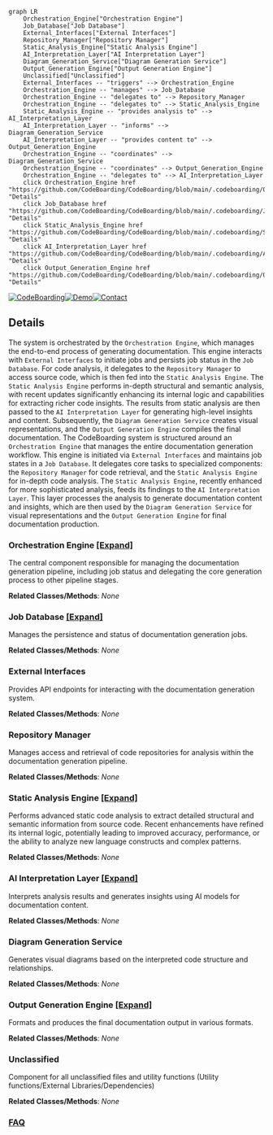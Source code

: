 ```mermaid
graph LR
    Orchestration_Engine["Orchestration Engine"]
    Job_Database["Job Database"]
    External_Interfaces["External Interfaces"]
    Repository_Manager["Repository Manager"]
    Static_Analysis_Engine["Static Analysis Engine"]
    AI_Interpretation_Layer["AI Interpretation Layer"]
    Diagram_Generation_Service["Diagram Generation Service"]
    Output_Generation_Engine["Output Generation Engine"]
    Unclassified["Unclassified"]
    External_Interfaces -- "triggers" --> Orchestration_Engine
    Orchestration_Engine -- "manages" --> Job_Database
    Orchestration_Engine -- "delegates to" --> Repository_Manager
    Orchestration_Engine -- "delegates to" --> Static_Analysis_Engine
    Static_Analysis_Engine -- "provides analysis to" --> AI_Interpretation_Layer
    AI_Interpretation_Layer -- "informs" --> Diagram_Generation_Service
    AI_Interpretation_Layer -- "provides content to" --> Output_Generation_Engine
    Orchestration_Engine -- "coordinates" --> Diagram_Generation_Service
    Orchestration_Engine -- "coordinates" --> Output_Generation_Engine
    Orchestration_Engine -- "delegates to" --> AI_Interpretation_Layer
    click Orchestration_Engine href "https://github.com/CodeBoarding/CodeBoarding/blob/main/.codeboarding/Orchestration_Engine.md" "Details"
    click Job_Database href "https://github.com/CodeBoarding/CodeBoarding/blob/main/.codeboarding/Job_Database.md" "Details"
    click Static_Analysis_Engine href "https://github.com/CodeBoarding/CodeBoarding/blob/main/.codeboarding/Static_Analysis_Engine.md" "Details"
    click AI_Interpretation_Layer href "https://github.com/CodeBoarding/CodeBoarding/blob/main/.codeboarding/AI_Interpretation_Layer.md" "Details"
    click Output_Generation_Engine href "https://github.com/CodeBoarding/CodeBoarding/blob/main/.codeboarding/Output_Generation_Engine.md" "Details"
```

[![CodeBoarding](https://img.shields.io/badge/Generated%20by-CodeBoarding-9cf?style=flat-square)](https://github.com/CodeBoarding/CodeBoarding)[![Demo](https://img.shields.io/badge/Try%20our-Demo-blue?style=flat-square)](https://www.codeboarding.org/diagrams)[![Contact](https://img.shields.io/badge/Contact%20us%20-%20contact@codeboarding.org-lightgrey?style=flat-square)](mailto:contact@codeboarding.org)

## Details

The system is orchestrated by the `Orchestration Engine`, which manages the end-to-end process of generating documentation. This engine interacts with `External Interfaces` to initiate jobs and persists job status in the `Job Database`. For code analysis, it delegates to the `Repository Manager` to access source code, which is then fed into the `Static Analysis Engine`. The `Static Analysis Engine` performs in-depth structural and semantic analysis, with recent updates significantly enhancing its internal logic and capabilities for extracting richer code insights. The results from static analysis are then passed to the `AI Interpretation Layer` for generating high-level insights and content. Subsequently, the `Diagram Generation Service` creates visual representations, and the `Output Generation Engine` compiles the final documentation. The CodeBoarding system is structured around an `Orchestration Engine` that manages the entire documentation generation workflow. This engine is initiated via `External Interfaces` and maintains job states in a `Job Database`. It delegates core tasks to specialized components: the `Repository Manager` for code retrieval, and the `Static Analysis Engine` for in-depth code analysis. The `Static Analysis Engine`, recently enhanced for more sophisticated analysis, feeds its findings to the `AI Interpretation Layer`. This layer processes the analysis to generate documentation content and insights, which are then used by the `Diagram Generation Service` for visual representations and the `Output Generation Engine` for final documentation production.

### Orchestration Engine [[Expand]](./Orchestration_Engine.md)
The central component responsible for managing the documentation generation pipeline, including job status and delegating the core generation process to other pipeline stages.


**Related Classes/Methods**: _None_

### Job Database [[Expand]](./Job_Database.md)
Manages the persistence and status of documentation generation jobs.


**Related Classes/Methods**: _None_

### External Interfaces
Provides API endpoints for interacting with the documentation generation system.


**Related Classes/Methods**: _None_

### Repository Manager
Manages access and retrieval of code repositories for analysis within the documentation generation pipeline.


**Related Classes/Methods**: _None_

### Static Analysis Engine [[Expand]](./Static_Analysis_Engine.md)
Performs advanced static code analysis to extract detailed structural and semantic information from source code. Recent enhancements have refined its internal logic, potentially leading to improved accuracy, performance, or the ability to analyze new language constructs and complex patterns.


**Related Classes/Methods**: _None_

### AI Interpretation Layer [[Expand]](./AI_Interpretation_Layer.md)
Interprets analysis results and generates insights using AI models for documentation content.


**Related Classes/Methods**: _None_

### Diagram Generation Service
Generates visual diagrams based on the interpreted code structure and relationships.


**Related Classes/Methods**: _None_

### Output Generation Engine [[Expand]](./Output_Generation_Engine.md)
Formats and produces the final documentation output in various formats.


**Related Classes/Methods**: _None_

### Unclassified
Component for all unclassified files and utility functions (Utility functions/External Libraries/Dependencies)


**Related Classes/Methods**: _None_



### [FAQ](https://github.com/CodeBoarding/GeneratedOnBoardings/tree/main?tab=readme-ov-file#faq)
